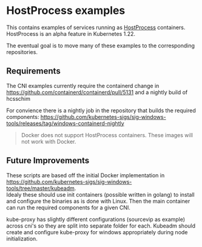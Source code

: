 # HostProcess examples

This contains examples of services running as [HostProcess](https://kubernetes.io/docs/tasks/configure-pod-container/create-hostprocess-pod/) 
containers.  HostProcess is an alpha feature in Kubernetes 1.22. 

The eventual goal is to move many of these examples to the corresponding repositories.  

## Requirements

The CNI examples currently require the containerd change in https://github.com/containerd/containerd/pull/5131 and a nightly build of hcsschim

For convience there is a nightly job in the repository that builds the required components: https://github.com/kubernetes-sigs/sig-windows-tools/releases/tag/windows-containerd-nightly

> Docker does not support HostProcess containers. These images will not work with Docker.

## Future Improvements 

These scripts are based off the initial Docker implementation in https://github.com/kubernetes-sigs/sig-windows-tools/tree/master/kubeadm.  
Idealy these should use init containers (possible written in golang) to install and configure the binaries as is done with Linux.  Then the
main container can run the required components for a given CNI.

kube-proxy has slightly different configurations (sourcevip as example) across cni's so they are split into separate folder for each. Kubeadm should create and configure kube-proxy for windows appropriately during node initialization.